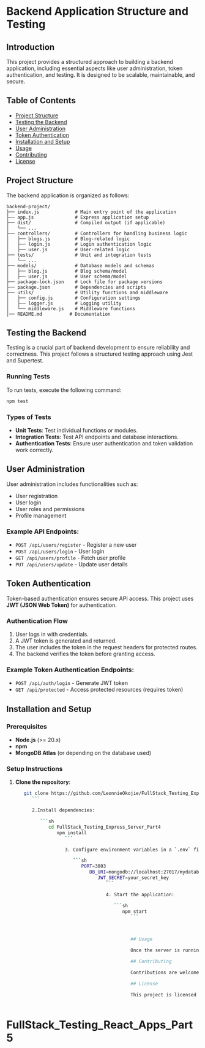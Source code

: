 
# Backend Application Structure and Testing

## Introduction

This project provides a structured approach to building a backend application, including essential aspects like user administration, token authentication, and testing. It is designed to be scalable, maintainable, and secure.


## Table of Contents

- [Project Structure](#project-structure)  
- [Testing the Backend](#testing-the-backend)  
- [User Administration](#user-administration)  
- [Token Authentication](#token-authentication)  
- [Installation and Setup](#installation-and-setup)  
- [Usage](#usage)  
- [Contributing](#contributing)  
- [License](#license)  


## Project Structure

The backend application is organized as follows:

```
backend-project/
├── index.js             # Main entry point of the application
├── app.js               # Express application setup
├── dist/                # Compiled output (if applicable)
│   └── ...
├── controllers/         # Controllers for handling business logic
│   ├── blogs.js         # Blog-related logic
│   ├── login.js         # Login authentication logic
│   ├── user.js          # User-related logic
├── tests/               # Unit and integration tests
│   └── ...
├── models/              # Database models and schemas
│   ├── blog.js          # Blog schema/model
│   ├── user.js          # User schema/model
├── package-lock.json    # Lock file for package versions
├── package.json         # Dependencies and scripts
├── utils/               # Utility functions and middleware
│   ├── config.js        # Configuration settings
│   ├── logger.js        # Logging utility
│   └── middleware.js    # Middleware functions
│── README.md          # Documentation
```

## Testing the Backend

Testing is a crucial part of backend development to ensure reliability and correctness. This project follows a structured testing approach using Jest and Supertest.

### Running Tests

To run tests, execute the following command:

```sh
npm test
```

### Types of Tests

- **Unit Tests**: Test individual functions or modules.  
- **Integration Tests**: Test API endpoints and database interactions.  
- **Authentication Tests**: Ensure user authentication and token validation work correctly.  

## User Administration

User administration includes functionalities such as:

- User registration  
- User login  
- User roles and permissions  
- Profile management  

### Example API Endpoints:

- `POST /api/users/register` - Register a new user  
- `POST /api/users/login` - User login  
- `GET /api/users/profile` - Fetch user profile  
- `PUT /api/users/update` - Update user details  

## Token Authentication

Token-based authentication ensures secure API access. This project uses **JWT (JSON Web Token)** for authentication.

### Authentication Flow

1. User logs in with credentials.  
2. A JWT token is generated and returned.  
3. The user includes the token in the request headers for protected routes.  
4. The backend verifies the token before granting access.  

### Example Token Authentication Endpoints:

- `POST /api/auth/login` - Generate JWT token  
- `GET /api/protected` - Access protected resources (requires token)  


## Installation and Setup

### Prerequisites

- **Node.js** (>= 20.x)  
- **npm**  
- **MongoDB Atlas** (or depending on the database used)  

### Setup Instructions

1. **Clone the repository**:

   ```sh
      git clone https://github.com/LeonnieOkojie/FullStack_Testing_Express_Server_Part4.git
         ```

         2.Install dependencies:

            ```sh
               cd FullStack_Testing_Express_Server_Part4
                  npm install
                     ```

                     3. Configure environment variables in a `.env` file:

                        ```sh
                           PORT=3003
                              DB_URI=mongodb://localhost:27017/mydatabase
                                 JWT_SECRET=your_secret_key
                                    ```

                                    4. Start the application:

                                       ```sh
                                          npm start
                                             ```

        

                                             ## Usage

                                             Once the server is running, you can interact with the API using tools like Postman or cURL.

                                             ## Contributing

                                             Contributions are welcome! Please fork the repository and submit a pull request.

                                             ## License

                                             This project is licensed under the MIT License.
                                             
# FullStack_Testing_React_Apps_Part5
